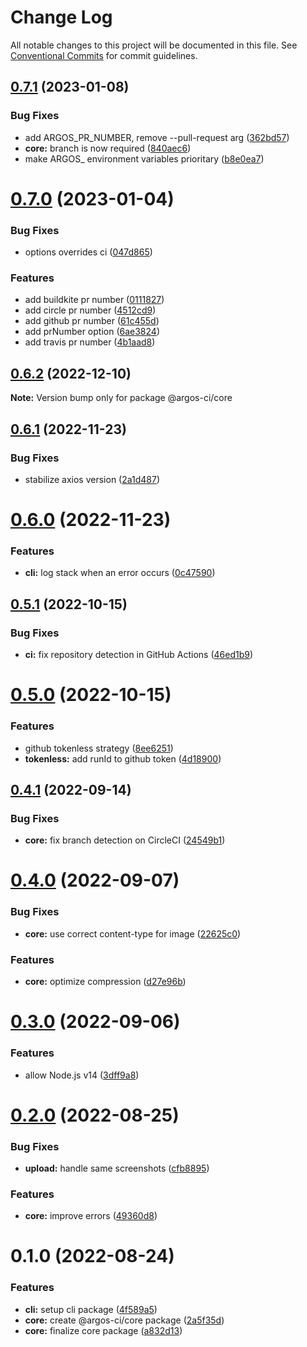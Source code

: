 # Change Log

All notable changes to this project will be documented in this file.
See [Conventional Commits](https://conventionalcommits.org) for commit guidelines.

## [0.7.1](https://github.com/argos-ci/argos-javascript/compare/@argos-ci/core@0.7.0...@argos-ci/core@0.7.1) (2023-01-08)

### Bug Fixes

- add ARGOS_PR_NUMBER, remove --pull-request arg ([362bd57](https://github.com/argos-ci/argos-javascript/commit/362bd5725334ebaca2ce66a0bfabc3f8206dce74))
- **core:** branch is now required ([840aec6](https://github.com/argos-ci/argos-javascript/commit/840aec63cece1dee589c90cb2bf0fd63563f17b5))
- make ARGOS\_ environment variables prioritary ([b8e0ea7](https://github.com/argos-ci/argos-javascript/commit/b8e0ea7f6be7e381a0faeaf23892f39873425adb))

# [0.7.0](https://github.com/argos-ci/argos-javascript/compare/@argos-ci/core@0.6.2...@argos-ci/core@0.7.0) (2023-01-04)

### Bug Fixes

- options overrides ci ([047d865](https://github.com/argos-ci/argos-javascript/commit/047d865e2d5638c3021010ca9fd928f93eb2f1b0))

### Features

- add buildkite pr number ([0111827](https://github.com/argos-ci/argos-javascript/commit/01118275e58d41abb6826d9a650a030cc9adee9c))
- add circle pr number ([4512cd9](https://github.com/argos-ci/argos-javascript/commit/4512cd93c253e5bd2737b720464e72aa0db07f81))
- add github pr number ([61c455d](https://github.com/argos-ci/argos-javascript/commit/61c455d35d18b841979430f69b2d17375b31bf37))
- add prNumber option ([6ae3824](https://github.com/argos-ci/argos-javascript/commit/6ae38249c1cbe4901d464925f92982104cbc73df))
- add travis pr number ([4b1aad8](https://github.com/argos-ci/argos-javascript/commit/4b1aad81977cc4423e3735f8ab0f4049fb5b8da9))

## [0.6.2](https://github.com/argos-ci/argos-javascript/compare/@argos-ci/core@0.6.1...@argos-ci/core@0.6.2) (2022-12-10)

**Note:** Version bump only for package @argos-ci/core

## [0.6.1](https://github.com/argos-ci/argos-javascript/compare/@argos-ci/core@0.6.0...@argos-ci/core@0.6.1) (2022-11-23)

### Bug Fixes

- stabilize axios version ([2a1d487](https://github.com/argos-ci/argos-javascript/commit/2a1d487756d01bfc93ae2371cf361c96c5d087b9))

# [0.6.0](https://github.com/argos-ci/argos-javascript/compare/@argos-ci/core@0.5.1...@argos-ci/core@0.6.0) (2022-11-23)

### Features

- **cli:** log stack when an error occurs ([0c47590](https://github.com/argos-ci/argos-javascript/commit/0c47590879fbff1ab6ae9ca01390bc14059e3c91))

## [0.5.1](https://github.com/argos-ci/argos-javascript/compare/@argos-ci/core@0.5.0...@argos-ci/core@0.5.1) (2022-10-15)

### Bug Fixes

- **ci:** fix repository detection in GitHub Actions ([46ed1b9](https://github.com/argos-ci/argos-javascript/commit/46ed1b99228c8e2d9c17b698b0f0c39f813fd0ca))

# [0.5.0](https://github.com/argos-ci/argos-javascript/compare/@argos-ci/core@0.4.1...@argos-ci/core@0.5.0) (2022-10-15)

### Features

- github tokenless strategy ([8ee6251](https://github.com/argos-ci/argos-javascript/commit/8ee625172b27ca4b35fe75da24dd4ae6cbac6613))
- **tokenless:** add runId to github token ([4d18900](https://github.com/argos-ci/argos-javascript/commit/4d189005c42211d3a4c6b61b76e99c84b80a7965))

## [0.4.1](https://github.com/argos-ci/argos-javascript/compare/@argos-ci/core@0.4.0...@argos-ci/core@0.4.1) (2022-09-14)

### Bug Fixes

- **core:** fix branch detection on CircleCI ([24549b1](https://github.com/argos-ci/argos-javascript/commit/24549b19ad026e24fd5a1235f23a164c1d8f077f))

# [0.4.0](https://github.com/argos-ci/argos-javascript/compare/@argos-ci/core@0.3.0...@argos-ci/core@0.4.0) (2022-09-07)

### Bug Fixes

- **core:** use correct content-type for image ([22625c0](https://github.com/argos-ci/argos-javascript/commit/22625c0faa6562946298fe0850a1b24b4bd44715))

### Features

- **core:** optimize compression ([d27e96b](https://github.com/argos-ci/argos-javascript/commit/d27e96b0b8edd1d87d6774b9b9fbfd0f0e225bd9))

# [0.3.0](https://github.com/argos-ci/argos-javascript/compare/@argos-ci/core@0.2.0...@argos-ci/core@0.3.0) (2022-09-06)

### Features

- allow Node.js v14 ([3dff9a8](https://github.com/argos-ci/argos-javascript/commit/3dff9a8656e24dea5cc9d7fa659a114c6f5f7b29))

# [0.2.0](https://github.com/argos-ci/argos-javascript/compare/@argos-ci/core@0.1.0...@argos-ci/core@0.2.0) (2022-08-25)

### Bug Fixes

- **upload:** handle same screenshots ([cfb8895](https://github.com/argos-ci/argos-javascript/commit/cfb88956a1af518ec8be86998998410bbafa06ed))

### Features

- **core:** improve errors ([49360d8](https://github.com/argos-ci/argos-javascript/commit/49360d85350c2963567c53d297da3e5bca8d0c5c))

# 0.1.0 (2022-08-24)

### Features

- **cli:** setup cli package ([4f589a5](https://github.com/argos-ci/argos-javascript/commit/4f589a5c7e1355e05f82174424e8d3eab8875a0f))
- **core:** create @argos-ci/core package ([2a5f35d](https://github.com/argos-ci/argos-javascript/commit/2a5f35dab0f638922fbd72a9483ab020db1cee82))
- **core:** finalize core package ([a832d13](https://github.com/argos-ci/argos-javascript/commit/a832d139cfa3a3dc5b16966c81b65a18ae98a487))
